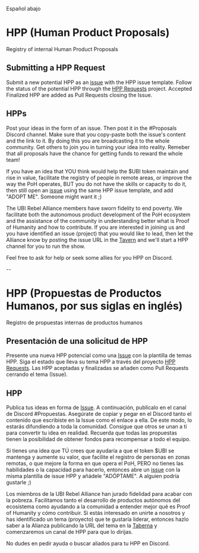 Español abajo
# HPP (Human Product Proposals)

Registry of internal Human Product Proposals

## Submitting a HPP Request

Submit a new potential HPP as an [issue](https://github.com/UBI-Rebel-Alliance/rHIP/issues/new/choose) with the HPP issue template. Follow the status of the potential HPP through the [HPP Requests](https://github.com/UBI-Rebel-Alliance/rHIP/projects/1) project. Accepted Finalized HPP are added as Pull Requests closing the Issue.

## HPPs

Post your ideas in the form of an issue. Then post it in the #Proposals Discord channel. Make sure that you copy-paste both the issue's content and the link to it. By doing this you are broadcasting it to the whole community. Get others to join you in turning your idea into reality.
Remeber that all proposals have the chance for getting funds to reward the whole team!

If you have an idea that YOU think would help the $UBI token maintain and rise in value, facilitate the registry of people in remote areas, or improve the way the PoH operates, BUT you do not have the skills or capacity to do it, then still open an [issue](https://github.com/UBI-Rebel-Alliance/rHIP/issues/new/choose) using the same HPP issue template, and add "ADOPT ME". Someone might want it ;)

The UBI Rebel Alliance members have sworn fidelity to end poverty. We facilitate both the autonomous product development of the PoH ecosystem and the assistance of the community in understanding better what is Proof of Humanity and how to contribute.
If you are interested in joining us and you have identified an issue (project) that you would like to lead, then let the Alliance know by posting the issue URL in the [Tavern](https://discord.gg/tCqejWszXY) and we'll start a HPP channel for you to run the show.

Feel free to ask for help or seek some allies for you HPP on Discord.

--
# HPP (Propuestas de Productos Humanos, por sus siglas en inglés)

Registro de propuestas internas de productos humanos

## Presentación de una solicitud de HPP

Presente una nueva HPP potencial como una [Issue](https://github.com/UBI-Rebel-Alliance/rHIP/issues/new/choose) con la plantilla de temas HPP. Siga el estado que lleva su tema HPP a través del proyecto [HPP Requests](https://github.com/UBI-Rebel-Alliance/rHIP/projects/1). Las HPP aceptadas y finalizadas se añaden como Pull Requests cerrando el tema (Issue).

## HPP

Publica tus ideas en forma de [Issue](https://github.com/UBI-Rebel-Alliance/rHIP/issues/new/choose). A continuación, publícalo en el canal de Discord #Propuestas. Asegúrate de copiar y pegar en el Discord tanto el contenido que escribiste en la Issue como el enlace a ella. De este modo, lo estarás difundiendo a toda la comunidad. Consigue que otros se unan a ti para convertir tu idea en realidad.
Recuerda que todas las propuestas tienen la posibilidad de obtener fondos para recompensar a todo el equipo.

Si tienes una idea que TÚ crees que ayudaría a que el token $UBI se mantenga y aumente su valor, que facilite el registro de personas en zonas remotas, o que mejore la forma en que opera el PoH, PERO no tienes las habilidades o la capacidad para hacerlo, entonces abre un [issue](https://github.com/UBI-Rebel-Alliance/rHIP/issues/new/choose) con la misma plantilla de issue HPP y añádele "ADÓPTAME". A alguien podría gustarle ;)

Los miembros de la UBI Rebel Alliance han jurado fidelidad para acabar con la pobreza. Facilitamos tanto el desarrollo de productos autónomos del ecosistema como ayudando a la comunidad a entender mejor qué es Proof of Humanity y cómo contribuir.
Si estás interesado en unirte a nosotros y has identificado un tema (proyecto) que te gustaría liderar, entonces hazlo saber a la Alianza publicando la URL del tema en la [Taberna](https://discord.gg/tCqejWszXY) y comenzaremos un canal de HPP para que lo dirijas.

No dudes en pedir ayuda o buscar aliados para tu HPP en Discord.
